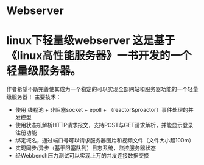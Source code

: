 # Webserver
linux下轻量级webserver
这是基于《linux高性能服务器》一书开发的一个轻量级服务器。
===============
作者希望不断完善使其成为一个稳定的可以实现全部网站和服务器功能的一个轻量级服务器！
主要技术：

* 使用 线程池 + 非阻塞socket + epoll + （reactor&proactor）事件处理的并发模型
* 使用状态机解析HTTP请求报文，支持POST与GET请求解析，并能显示登录注册功能
* 绑定域名，通过端口号可以请求服务器图片和视频文件（文件大小超100m）
* 实现同步/异步（基于阻塞队列）日志系统，监控服务器状态
* 经Webbench压力测试可以实现上万的并发连接数据交换
